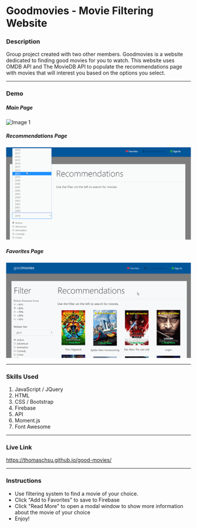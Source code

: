 # Goodmovies - Movie Filtering Website

### Description
Group project created with two other members. Goodmovies is a website dedicated to finding good movies for you to watch. This website uses OMDB API and The MovieDB API to populate the recommendations page with movies that will interest you based on the options you select.

- - -
### Demo

##### Main Page
![Image 1](/images/image01.gif)

##### Recommendations Page
![Image 2](/images/image02.gif)

##### Favorites Page
![Image 3](/images/image03.gif)

- - -

### Skills Used
1. JavaScript / JQuery
2. HTML
3. CSS / Bootstrap
4. Firebase
5. API
6. Moment.js
7. Font Awesome

- - - 

### Live Link
https://thomaschsu.github.io/good-movies/

- - -

### Instructions
* Use filtering system to find a movie of your choice.
* Click "Add to Favorites" to save to Firebase
* Click "Read More" to open a modal window to show more information about the movie of your choice
* Enjoy!
